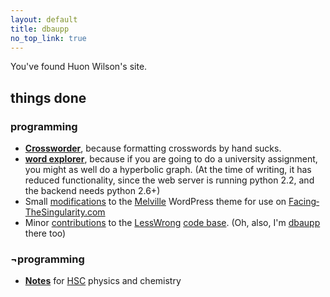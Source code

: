 ```yaml
---
layout: default
title: dbaupp
no_top_link: true
---
```


You've found Huon Wilson's site.


## things done

### programming

- **[Crossworder](https://github.com/dbaupp/crossworder)**, because formatting crosswords by hand sucks.
- **[word explorer](http://www.ug.it.usyd.edu.au/~hwil7821/assignment3/form.html)**, because if you are
  going to do a university assignment, you might as well do a hyperbolic graph. (At the time of
  writing, it has reduced functionality, since the web server is running python 2.2, and the backend
  needs python 2.6+)
- Small [modifications](https://github.com/dbaupp/melville-facing-the-singularity-edition) to the
  [Melville](http://madebyraygun.com/wordpress/themes/melville/) WordPress theme for use on
  [Facing&shy;The&shy;Singularity.com](http://facingthesingularity.com/)
- Minor [contributions](https://github.com/dbaupp/lesswrong) to the [LessWrong](http://lesswrong.com/)
  [code base](https://github.com/tricycle/lesswrong). (Oh, also, I'm
  [dbaupp](http://lesswrong.com/user/dbaupp) there too)

### <a title="not programming">&not;programming</a>
- **[Notes](notes.html)** for [HSC](https://en.wikipedia.org/wiki/Higher_School_Certificate_%28New_South_Wales%29) physics and chemistry
